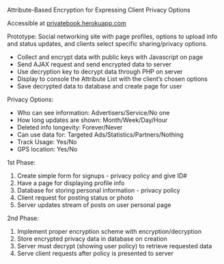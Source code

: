 Attribute-Based Encryption for Expressing Client Privacy Options

Accessible at [privatebook.herokuapp.com](http://privatebook.herokuapp.com)

Prototype: Social networking site with page profiles, options to upload info and status updates, and clients select specific sharing/privacy options. 
-	Collect and encrypt data with public keys with Javascript on page
-	Send AJAX request and send encrypted data to server
-	Use decryption key to decrypt data through PHP on server
-	Display to console the Attribute List with the client’s chosen options
-	Save decrypted data to database and create page for user

Privacy Options:
-	Who can see information: Advertisers/Service/No one
-	How long updates are shown: Month/Week/Day/Hour
-	Deleted info longevity: Forever/Never
-	Can use data for: Targeted Ads/Statistics/Partners/Nothing
-	Track Usage: Yes/No
-	GPS location: Yes/No

1st Phase:

1.	Create simple form for signups - privacy policy and give ID#
2.	Have a page for displaying profile info
3.	Database for storing personal information - privacy policy
4.	Client request for posting status or photo
5.  Server updates stream of posts on user personal page 

2nd Phase:

1.	Implement proper encryption scheme with encryption/decryption
2.	Store encrypted privacy data in database on creation
4.	Server must decrypt (showing user policy) to retrieve requested data
5.	Serve client requests after policy is presented to server

